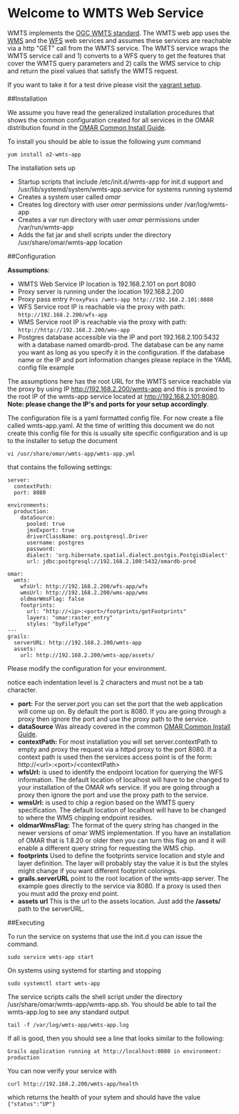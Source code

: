 # Welcome to WMTS Web Service

WMTS implements the [OGC WMTS standard](http://www.opengeospatial.org/standards/wmts).  The WMTS web app uses the [WMS](wms-app.md) and the [WFS](wfs-app.md) web services and assumes these services are reachable via a http "GET" call from the WMTS service.  The WMTS service wraps the WMTS service call and 1) converts to a WFS query to get the features that cover the WMTS query parameters and 2) calls the WMS service to chip and return the pixel values that satisfy the WMTS request.  

If you want to take it for a test drive please visit the [vagrant setup](https://github.com/ossimlabs/ossim-vagrant).

##Installation

We assume you have read the generalized installation procedures that shows the common configuration created for all services in the OMAR distribution found in the [OMAR Common Install Guide](common.md).   

To install you should be able to issue the following yum command

```
yum install o2-wmts-app
```

The installation sets up

* Startup scripts that include /etc/init.d/wmts-app for init.d support and /usr/lib/systemd/system/wmts-app.service for systems running systemd
* Creates a system user called *omar*
* Creates log directory with user *omar* permissions under /var/log/wmts-app
* Creates a var run directory with user *omar* permissions under /var/run/wmts-app
* Adds the fat jar and shell scripts under the directory /usr/share/omar/wmts-app location


##Configuration

**Assumptions**:

* WMTS Web Service IP location is 192.168.2.101 on port 8080
* Proxy server is running under the location 192.168.2.200
* Proxy pass entry `ProxyPass /wmts-app http://192.168.2.101:8080`
* WFS Service root IP is reachable via the proxy with path: `http://192.168.2.200/wfs-app`
* WMS Service root IP is reachable via the proxy with path: `http://http://192.168.2.200/wms-app`
* Postgres database accessible via the IP and port 192.168.2.100:5432 with a database named omardb-prod.  The database can be any name you want as long as you specify it in the configuration. If the database name or the IP and port information changes please replace in the YAML config file example

The assumptions here has the root URL for the WMTS service reachable via the proxy by using IP http://192.168.2.200/wmts-app and this is proxied to the root IP of the wmts-app service located at http://192.168.2.101:8080. **Note: please change the IP's and ports for your setup accordingly**.


The configuration file is a yaml formatted config file.   For now create a file called wmts-app.yaml.  At the time of writting this document we do not create this config file for this is usually site specific configuration and is up to the installer to setup the document

```
vi /usr/share/omar/wmts-app/wmts-app.yml
```

that contains the following settings:

```
server:
  contextPath:
  port: 8080

environments:
  production:
    dataSource:
      pooled: true
      jmxExport: true
      driverClassName: org.postgresql.Driver
      username: postgres
      password:
      dialect: 'org.hibernate.spatial.dialect.postgis.PostgisDialect'
      url: jdbc:postgresql://192.168.2.100:5432/omardb-prod

omar:
  wmts:
    wfsUrl: http://192.168.2.200/wfs-app/wfs
    wmsUrl: http://192.168.2.200/wms-app/wms
    oldmarWmsFlag: false
    footprints:
      url: "http://<ip>:<port>/footprints/getFootprints"
      layers: "omar:raster_entry"
      styles: "byFileType"
---
grails:
  serverURL: http://192.168.2.200/wmts-app
  assets:
    url: http://192.168.2.200/wmts-app/assets/
```
Please modify the configuration for your environment.

notice each indentation level is 2 characters and must not be a tab character.

* **port:** For the server.port you can set the port that the web application will come up on.  By default the port is 8080.  If you are going through a proxy then ignore the port and use the proxy path to the service.
* **dataSource** Was already covered in the common [OMAR Common Install Guide](common.md).
* **contextPath:** For most installation you will set server.contextPath to empty and proxy the request via a httpd proxy to the port 8080.  If a context path is used then the services access point is of the form: http://\<url>:\<port>/\<contextPath>
* **wfsUrl:** is used to identify the endpoint location for querying the WFS information.  The default location of localhost will have to be changed to your installation of the OMAR wfs service. If you are going through a proxy then ignore the port and use the proxy path to the service.
* **wmsUrl:** is used to chip a region based on the WMTS query specification.  The default location of localhost will have to be changed to where the WMS chipping endpoint resides. 
* **oldmarWmsFlag:** The format of the query string has changed in the newer versions of omar WMS implementation.   If you have an installation of OMAR that is 1.8.20 or older then you can turn this flag on and it will enable a different query string for requesting the WMS chip.
* **footprints** Used to define the footprints service location and style and layer definition.  The layer will probably stay the value it is but the styles might change if you want different footprint colorings.
* **grails.serverURL** point to the root location of the wmts-app server. The example goes directly to the service via 8080.  If a proxy is used then you must add the proxy end point.
* **assets url** This is the url to the assets location.  Just add the **/assets/** path to the serverURL.

##Executing

To run the service on systems that use the init.d you can issue the command.

```
sudo service wmts-app start
```

On systems using systemd for starting and stopping

```
sudo systemctl start wmts-app
```

The service scripts calls the shell script under the directory /usr/share/omar/wmts-app/wmts-app.sh.   You should be able to tail the wmts-app.log to see any standard output

```
tail -f /var/log/wmts-app/wmts-app.log
```

If all is good, then you should see a line that looks similar to the following:

```
Grails application running at http://localhost:8080 in environment: production
```

You can now verify your service with

`curl http://192.168.2.200/wmts-app/health`

which returns the health of your sytem and should have the value `{"status":"UP"}`

